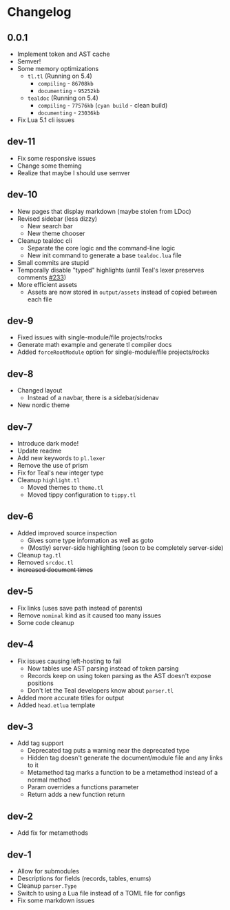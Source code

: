 # Changelog

## 0.0.1

* Implement token and AST cache
* Semver!
* Some memory optimizations
  * `tl.tl` (Running on 5.4)
    * `compiling`   - `86708kb`
    * `documenting` - `95252kb`
  * `tealdoc` (Running on 5.4)
    * `compiling`   - `77576kb` (`cyan build` - clean build)
    * `documenting` - `23036kb`
* Fix Lua 5.1 cli issues

## dev-11

* Fix some responsive issues
* Change some theming
* Realize that maybe I should use semver

## dev-10

* New pages that display markdown (maybe stolen from LDoc)
* Revised sidebar (less dizzy)
  * New search bar
  * New theme chooser
* Cleanup tealdoc cli
  * Separate the core logic and the command-line logic
  * New init command to generate a base `tealdoc.lua` file
* Small commits are stupid
* Temporally disable "typed" highlights (until Teal's lexer preserves comments [#233](https://github.com/teal-language/tl/issues/233#issuecomment-709385425))
* More efficient assets
  * Assets are now stored in `output/assets` instead of copied between each file

## dev-9

* Fixed issues with single-module/file projects/rocks
* Generate math example and generate tl compiler docs
* Added `forceRootModule` option for single-module/file projects/rocks

## dev-8

* Changed layout
  * Instead of a navbar, there is a sidebar/sidenav
* New nordic theme

## dev-7

* Introduce dark mode!
* Update readme
* Add new keywords to `pl.lexer`
* Remove the use of prism
* Fix for Teal's new integer type
* Cleanup `highlight.tl`
  * Moved themes to `theme.tl`
  * Moved tippy configuration to `tippy.tl`

## dev-6

* Added improved source inspection
  * Gives some type information as well as goto
  * (Mostly) server-side highlighting (soon to be completely server-side)
* Cleanup `tag.tl`
* Removed `srcdoc.tl`
* ~~increased document times~~

## dev-5

* Fix links (uses save path instead of parents)
* Remove `nominal` kind as it caused too many issues
* Some code cleanup

## dev-4

* Fix issues causing left-hosting to fail
  * Now tables use AST parsing instead of token parsing
  * Records keep on using token parsing as the AST doesn't expose positions
  * Don't let the Teal developers know about `parser.tl`
* Added more accurate titles for output
* Added `head.etlua` template

## dev-3

* Add tag support
  * Deprecated tag puts a warning near the deprecated type
  * Hidden tag doesn't generate the document/module file and any links to it
  * Metamethod tag marks a function to be a metamethod instead of a normal method
  * Param overrides a functions parameter
  * Return adds a new function return

## dev-2

* Add fix for metamethods

## dev-1

* Allow for submodules
* Descriptions for fields (records, tables, enums)
* Cleanup `parser.Type`
* Switch to using a Lua file instead of a TOML file for configs
* Fix some markdown issues

